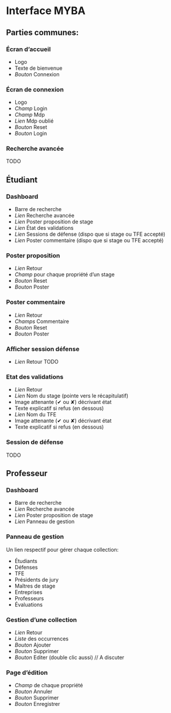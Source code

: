 # Interface MYBA

## Parties communes:
### Écran d’accueil
- Logo
- Texte de bienvenue
- *Bouton* Connexion

### Écran de connexion
- Logo
- *Champ* Login
- *Champ* Mdp
- *Lien* Mdp oublié
- *Bouton* Reset
- *Bouton* Login

### Recherche avancée
TODO

## Étudiant
### Dashboard
- Barre de recherche
- *Lien* Recherche avancée
- *Lien* Poster proposition de stage
- *Lien* État des validations
- *Lien* Sessions de défense (dispo que si stage ou TFE accepté)
- *Lien* Poster commentaire (dispo que si stage ou TFE accepté)

### Poster proposition
- *Lien* Retour
- *Champ* pour chaque propriété d’un stage
- *Bouton* Reset
- *Bouton* Poster

### Poster commentaire
- *Lien* Retour
- *Champs* Commentaire
- *Bouton* Reset
- *Bouton* Poster

### Afficher session défense
- *Lien* Retour
TODO

### Etat des validations
- *Lien* Retour
- *Lien* Nom du stage (pointe vers le récapitulatif)
- Image attenante (✔︎ ou ✘) décrivant état
- Texte explicatif si refus (en dessous)
- *Lien* Nom du TFE
- Image attenante (✔︎ ou ✘) décrivant état
- Texte explicatif si refus (en dessous)

### Session de défense
TODO

## Professeur
### Dashboard
- Barre de recherche
- *Lien* Recherche avancée
- *Lien* Poster proposition de stage
- *Lien* Panneau de gestion

### Panneau de gestion
Un lien respectif pour gérer chaque collection:
- Étudiants 
- Défenses
- TFE
- Présidents de jury
- Maîtres de stage
- Entreprises
- Professeurs
- Évaluations

### Gestion d’une collection
- *Lien* Retour
- *Liste* des occurrences
- *Bouton* Ajouter
- *Bouton* Supprimer
- *Bouton* Editer (double clic aussi) // A discuter

### Page d’édition
- *Champ* de chaque propriété
- *Bouton* Annuler
- *Bouton* Supprimer
- *Bouton* Enregistrer